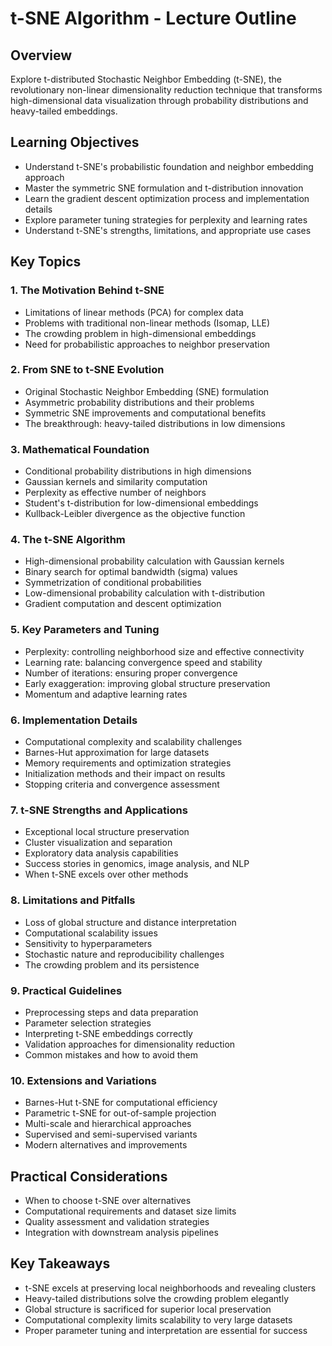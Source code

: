 # t-SNE Algorithm - Lecture Outline

## Overview
Explore t-distributed Stochastic Neighbor Embedding (t-SNE), the revolutionary non-linear dimensionality reduction technique that transforms high-dimensional data visualization through probability distributions and heavy-tailed embeddings.

## Learning Objectives
- Understand t-SNE's probabilistic foundation and neighbor embedding approach
- Master the symmetric SNE formulation and t-distribution innovation
- Learn the gradient descent optimization process and implementation details
- Explore parameter tuning strategies for perplexity and learning rates
- Understand t-SNE's strengths, limitations, and appropriate use cases

## Key Topics

### 1. The Motivation Behind t-SNE
- Limitations of linear methods (PCA) for complex data
- Problems with traditional non-linear methods (Isomap, LLE)
- The crowding problem in high-dimensional embeddings
- Need for probabilistic approaches to neighbor preservation

### 2. From SNE to t-SNE Evolution
- Original Stochastic Neighbor Embedding (SNE) formulation
- Asymmetric probability distributions and their problems
- Symmetric SNE improvements and computational benefits
- The breakthrough: heavy-tailed distributions in low dimensions

### 3. Mathematical Foundation
- Conditional probability distributions in high dimensions
- Gaussian kernels and similarity computation
- Perplexity as effective number of neighbors
- Student's t-distribution for low-dimensional embeddings
- Kullback-Leibler divergence as the objective function

### 4. The t-SNE Algorithm
- High-dimensional probability calculation with Gaussian kernels
- Binary search for optimal bandwidth (sigma) values
- Symmetrization of conditional probabilities
- Low-dimensional probability calculation with t-distribution
- Gradient computation and descent optimization

### 5. Key Parameters and Tuning
- Perplexity: controlling neighborhood size and effective connectivity
- Learning rate: balancing convergence speed and stability
- Number of iterations: ensuring proper convergence
- Early exaggeration: improving global structure preservation
- Momentum and adaptive learning rates

### 6. Implementation Details
- Computational complexity and scalability challenges
- Barnes-Hut approximation for large datasets
- Memory requirements and optimization strategies
- Initialization methods and their impact on results
- Stopping criteria and convergence assessment

### 7. t-SNE Strengths and Applications
- Exceptional local structure preservation
- Cluster visualization and separation
- Exploratory data analysis capabilities
- Success stories in genomics, image analysis, and NLP
- When t-SNE excels over other methods

### 8. Limitations and Pitfalls
- Loss of global structure and distance interpretation
- Computational scalability issues
- Sensitivity to hyperparameters
- Stochastic nature and reproducibility challenges
- The crowding problem and its persistence

### 9. Practical Guidelines
- Preprocessing steps and data preparation
- Parameter selection strategies
- Interpreting t-SNE embeddings correctly
- Validation approaches for dimensionality reduction
- Common mistakes and how to avoid them

### 10. Extensions and Variations
- Barnes-Hut t-SNE for computational efficiency
- Parametric t-SNE for out-of-sample projection
- Multi-scale and hierarchical approaches
- Supervised and semi-supervised variants
- Modern alternatives and improvements

## Practical Considerations
- When to choose t-SNE over alternatives
- Computational requirements and dataset size limits
- Quality assessment and validation strategies
- Integration with downstream analysis pipelines

## Key Takeaways
- t-SNE excels at preserving local neighborhoods and revealing clusters
- Heavy-tailed distributions solve the crowding problem elegantly
- Global structure is sacrificed for superior local preservation
- Computational complexity limits scalability to very large datasets
- Proper parameter tuning and interpretation are essential for success
